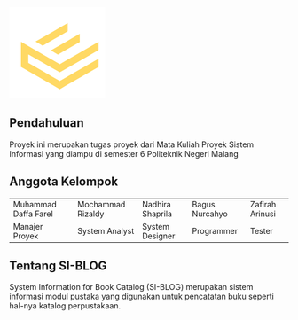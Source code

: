 <img src="public/img/ekatalog.png" class="img-thumbnail">

## Pendahuluan
Proyek ini merupakan tugas proyek dari Mata Kuliah Proyek Sistem Informasi yang diampu di semester 6 Politeknik Negeri Malang

## Anggota Kelompok
<table class="table table-borderless table-sm w-auto">
    <tr style="text-align: left">
        <td>Muhammad Daffa Farel</td>
        <td>Mochammad Rizaldy</td>
        <td>Nadhira Shaprila</td>
        <td>Bagus Nurcahyo</td>
        <td>Zafirah Arinusi</td>
    </tr>
    <tr>
        <td>Manajer Proyek</td>
        <td>System Analyst</td>
        <td>System Designer</td>
        <td>Programmer</td>
        <td>Tester</td>
    <tr>
</table>

## Tentang SI-BLOG
System Information for Book Catalog (SI-BLOG) merupakan sistem informasi modul pustaka yang digunakan untuk pencatatan buku seperti hal-nya katalog perpustakaan.